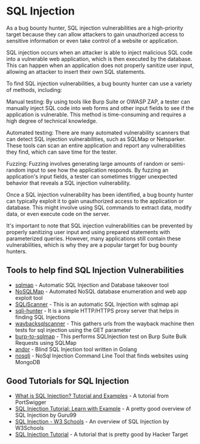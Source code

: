# SQL Injection

As a bug bounty hunter, SQL injection vulnerabilities are a high-priority target because they can allow attackers to gain unauthorized access to sensitive information or even take control of a website or application.

SQL injection occurs when an attacker is able to inject malicious SQL code into a vulnerable web application, which is then executed by the database. This can happen when an application does not properly sanitize user input, allowing an attacker to insert their own SQL statements.

To find SQL injection vulnerabilities, a bug bounty hunter can use a variety of methods, including:

Manual testing: By using tools like Burp Suite or OWASP ZAP, a tester can manually inject SQL code into web forms and other input fields to see if the application is vulnerable. This method is time-consuming and requires a high degree of technical knowledge.

Automated testing: There are many automated vulnerability scanners that can detect SQL injection vulnerabilities, such as SQLMap or Netsparker. These tools can scan an entire application and report any vulnerabilities they find, which can save time for the tester.

Fuzzing: Fuzzing involves generating large amounts of random or semi-random input to see how the application responds. By fuzzing an application's input fields, a tester can sometimes trigger unexpected behavior that reveals a SQL injection vulnerability.

Once a SQL injection vulnerability has been identified, a bug bounty hunter can typically exploit it to gain unauthorized access to the application or database. This might involve using SQL commands to extract data, modify data, or even execute code on the server.

It's important to note that SQL injection vulnerabilities can be prevented by properly sanitizing user input and using prepared statements with parameterized queries. However, many applications still contain these vulnerabilities, which is why they are a popular target for bug bounty hunters.

## Tools to help find SQL Injection Vulnerabilities
* [sqlmap](https://github.com/sqlmapproject/sqlmap) - Automatic SQL Injection and Database takeover tool
* [NoSQLMap](https://github.com/codingo/NoSQLMap) - Automated NoSQL database enumeration and web app exploit tool
* [SQLiScanner](https://github.com/0xbug/SQLiScanner) - This is an automatic SQL Injection with sqlmap api
* [sqli-hunter](https://github.com/zt2/sqli-hunter) - It is a simple HTTP/HTTPS proxy server that helps in finding SQL Injections
* [waybacksqlscanner](https://github.com/ghostlulzhacks/waybackSqliScanner) - This gathers urls from the wayback machine then tests for sql injection using the GET parameter
* [burp-to-sqlmap](https://github.com/Miladkhoshdel/burp-to-sqlmap) - This performs SQLInjection test on Burp Suite Bulk Requests using SQLMap
* [andor](https://github.com/sadicann/andor) - Blind SQL Injection tool written in Golang
* [nosqli](https://github.com/Charlie-belmer/nosqli) - NoSql Injection Command Line Tool that finds websites using MongoDB

## Good Tutorials for SQL Injection
* [What is SQL Injection? Tutorial and Examples](https://portswigger.net/web-security/sql-injection) - A tutorial from PortSwigger
* [SQL Injection Tutorial: Learn with Example](https://www.guru99.com/learn-sql-injection-with-practical-example.html) - A pretty good overview of SQL Injection by Guru99
* [SQL Injection - W3 Schools](https://www.w3schools.com/sql/sql_injection.asp) - An overview of SQL Injection by W3Schools
* [SQL Injection Tutorial](https://hackertarget.com/sql-injection/) - A tutorial that is pretty good by Hacker Target
